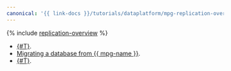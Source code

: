 ```yaml
---
canonical: '{{ link-docs }}/tutorials/dataplatform/mpg-replication-overview'
---
```


{% include [replication-overview](../../_tutorials/dataplatform/replication-overview.md) %}

* [{#T}](data-migration.md).
* [Migrating a database from {{ mpg-name }}](outbound-replication.md).
* [{#T}](logical-replica-from-rds.md).

